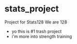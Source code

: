 # stats_project
Project for Stats128
We are 128


- yo this is #1 trash project
- i'm more into strength training 